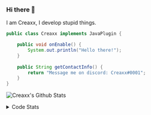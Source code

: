 ### Hi there 👋

I am Creaxx, I develop stupid things. 

```java
public class Creaxx implements JavaPlugin {

    public void onEnable() {
        System.out.println("Hello there!");
    }
    
    public String getContactInfo() {
        return "Message me on discord: Creaxx#0001";
    }
}
```

![Creaxx's Github Stats](https://github-readme-stats.vercel.app/api?username=CreaxxOG&show_icons=true&theme=dark&count_private=true)

<details>
  <summary>Code Stats</summary>

<!--START_SECTION:waka-->
![Code Time](http://img.shields.io/badge/Code%20Time-1%2C097%20hrs%2019%20mins-blue)

![Lines of code](https://img.shields.io/badge/From%20Hello%20World%20I%27ve%20Written-166%20lines%20of%20code-blue)

**🐱 My GitHub Data** 

> 🏆 418 Contributions in the Year 2023
 > 
> 📦 66.2 kB Used in GitHub's Storage 
 > 
> 🚫 Not Opted to Hire
 > 
> 📜 4 Public Repositories 
 > 
> 🔑 2 Private Repositories  
 > 
**I'm an Early 🐤** 

```text
🌞 Morning    82 commits     ██░░░░░░░░░░░░░░░░░░░░░░░   8.31% 
🌆 Daytime    475 commits    ████████████░░░░░░░░░░░░░   48.13% 
🌃 Evening    412 commits    ██████████░░░░░░░░░░░░░░░   41.74% 
🌙 Night      18 commits     ░░░░░░░░░░░░░░░░░░░░░░░░░   1.82%

```
📅 **I'm Most Productive on Saturday** 

```text
Monday       92 commits     ██░░░░░░░░░░░░░░░░░░░░░░░   9.32% 
Tuesday      164 commits    ████░░░░░░░░░░░░░░░░░░░░░   16.62% 
Wednesday    116 commits    ███░░░░░░░░░░░░░░░░░░░░░░   11.75% 
Thursday     113 commits    ██░░░░░░░░░░░░░░░░░░░░░░░   11.45% 
Friday       102 commits    ██░░░░░░░░░░░░░░░░░░░░░░░   10.33% 
Saturday     243 commits    ██████░░░░░░░░░░░░░░░░░░░   24.62% 
Sunday       157 commits    ████░░░░░░░░░░░░░░░░░░░░░   15.91%

```


📊 **This Week I Spent My Time On** 

```text
💬 Programming Languages: 
Java                     8 hrs 37 mins       ███████████████████████░░   94.61% 
Kotlin                   13 mins             ░░░░░░░░░░░░░░░░░░░░░░░░░   2.51% 
XML                      8 mins              ░░░░░░░░░░░░░░░░░░░░░░░░░   1.48% 
GitIgnore file           3 mins              ░░░░░░░░░░░░░░░░░░░░░░░░░   0.71% 
YAML                     3 mins              ░░░░░░░░░░░░░░░░░░░░░░░░░   0.68%

🔥 Editors: 
IntelliJ                 9 hrs 7 mins        █████████████████████████   100.0%

```

**I Mostly Code in Java** 

```text
Java                     14 repos            ████████████████░░░░░░░░░   63.64% 
Kotlin                   7 repos             ████████░░░░░░░░░░░░░░░░░   31.82% 
EJS                      1 repo              █░░░░░░░░░░░░░░░░░░░░░░░░   4.55%

```



 Last Updated on 06/02/2023 06:26:50 UTC
<!--END_SECTION:waka-->
</details>
